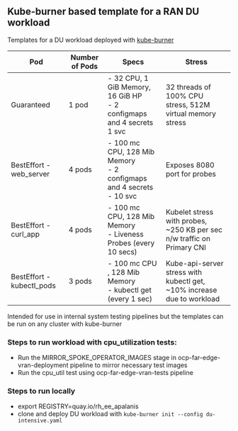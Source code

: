 ## Kube-burner based template for a RAN DU workload

Templates for a DU workload deployed with [kube-burner](https://github.com/kube-burner/kube-burner)

| Pod | Number of Pods | Specs | Stress |
|-----|----------------|-------| ------- |
| Guaranteed | 1 pod | - 32 CPU, 1 GiB Memory, 16 GiB HP<br>- 2 configmaps and 4 secrets<br> 1 svc<br> | 32 threads of 100% CPU stress, 512M virtual memory stress |
| BestEffort - web_server | 4 pods | - 100 mc CPU, 128 Mib Memory<br>- 2 configmaps and 4 secrets<br>- 10 svc<br> | Exposes 8080 port for probes |
| BestEffort - curl_app | 4 pods | - 100 mc CPU, 128 Mib Memory<br>- Liveness Probes (every 10 secs)| Kubelet stress with probes, ~250 KB per sec n/w traffic on Primary CNI |
| BestEffort - kubectl_pods | 3 pods | - 100 mc CPU , 128 Mib Memory<br>- kubectl get (every 1 sec) | Kube-api-server stress with kubectl get, ~10% increase due to workload |

Intended for use in internal system testing pipelines but the templates can be run on any cluster with kube-burner

### Steps to run workload with cpu_utilization tests:

* Run the MIRROR_SPOKE_OPERATOR_IMAGES stage in ocp-far-edge-vran-deployment pipeline to mirror necessary test images
* Run the cpu_util test using ocp-far-edge-vran-tests pipeline

### Steps to run locally
* export REGISTRY=quay.io/rh_ee_apalanis
* clone and deploy DU workload with `kube-burner init --config du-intensive.yaml`
